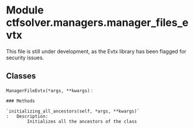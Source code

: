 Module ctfsolver.managers.manager_files_evtx
============================================
This file is still under development, as the Evtx library has been flagged for security issues.

Classes
-------

`ManagerFileEvtx(*args, **kwargs)`
:   

    ### Methods

    `initializing_all_ancestors(self, *args, **kwargs)`
    :   Description:
            Initializes all the ancestors of the class